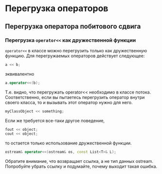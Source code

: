 # Перегрузка операторов
## Перегрузка оператора побитового сдвига
### Перегрузка ```operator<<``` как дружественной функции

```operator<<``` в классе можно перегрузить только как дружественную функцию. Для перегружаемых операторов действует следующее:

```C++
a << b;
```
эквивалентно

```C++
a.operator<<(b);
```
Т.е. видно, что перегружать operator<< необходимо в классе потока. Соответственно, если вы пытаетесь перегрузить оператор внутри своего класса, то и вызывать этот оператор нужно для него.

```C++
myClassObject << something;
```
Если же требуется все-таки другое поведение,

```C++
fout << object;
cout << object;
```
то остается только использование дружественной функции.

```C++
ostream& operator<<(ostream& os, const List<T>& L);
```
Обратите внимание, что возвращает ссылка, а не тип данных ostream. Попробуйте убрать ссылку и подумайте, почему выходит такая ошибка.
